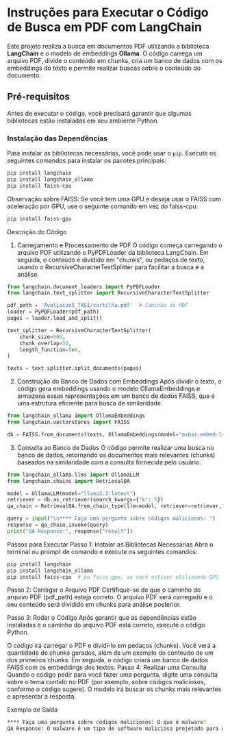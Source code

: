 # Instruções para Executar o Código de Busca em PDF com LangChain

Este projeto realiza a busca em documentos PDF utilizando a biblioteca **LangChain** e o modelo de embeddings **Ollama**. O código carrega um arquivo PDF, divide o conteúdo em chunks, cria um banco de dados com os embeddings do texto e permite realizar buscas sobre o conteúdo do documento.

## Pré-requisitos

Antes de executar o código, você precisará garantir que algumas bibliotecas estão instaladas em seu ambiente Python.

### Instalação das Dependências

Para instalar as bibliotecas necessárias, você pode usar o `pip`. Execute os seguintes comandos para instalar os pacotes principais:

```bash
pip install langchain
pip install langchain_ollama
pip install faiss-cpu
```
Observação sobre FAISS:
Se você tem uma GPU e deseja usar o FAISS com aceleração por GPU, use o seguinte comando em vez do faiss-cpu:

```bash
pip install faiss-gpu
```
Descrição do Código
1. Carregamento e Processamento de PDF
O código começa carregando o arquivo PDF utilizando o PyPDFLoader da biblioteca LangChain. Em seguida, o conteúdo é dividido em "chunks", ou pedaços de texto, usando o RecursiveCharacterTextSplitter para facilitar a busca e a análise.
```python
from langchain.document_loaders import PyPDFLoader
from langchain.text_splitter import RecursiveCharacterTextSplitter

pdf_path = 'Avaliacao5_TASI/cartilha.pdf'  # Caminho do PDF
loader = PyPDFLoader(pdf_path)
pages = loader.load_and_split()

text_splitter = RecursiveCharacterTextSplitter(
    chunk_size=500,
    chunk_overlap=50,
    length_function=len,
)

texts = text_splitter.split_documents(pages)
```
2. Construção do Banco de Dados com Embeddings
Após dividir o texto, o código gera embeddings usando o modelo OllamaEmbeddings e armazena essas representações em um banco de dados FAISS, que é uma estrutura eficiente para busca de similaridade.

```python
from langchain_ollama import OllamaEmbeddings
from langchain.vectorstores import FAISS

db = FAISS.from_documents(texts, OllamaEmbeddings(model="mxbai-embed-large"))
```
3. Consulta ao Banco de Dados
O código permite realizar uma busca no banco de dados, retornando os documentos mais relevantes (chunks) baseados na similaridade com a consulta fornecida pelo usuário.
```python
from langchain_ollama.llms import OllamaLLM
from langchain.chains import RetrievalQA

model = OllamaLLM(model="llama3.2:latest")
retriever = db.as_retriever(search_kwargs={"k": 5})
qa_chain = RetrievalQA.from_chain_type(llm=model, retriever=retriever, chain_type="stuff")

query = input("\n**** Faça uma pergunta sobre códigos maliciosos: ")
response = qa_chain.invoke(query)
print("QA Response:", response["result"])
```
Passos para Executar
Passo 1: Instalar as Bibliotecas Necessárias
Abra o terminal ou prompt de comando e execute os seguintes comandos:
```bash
pip install langchain
pip install langchain_ollama
pip install faiss-cpu  # ou faiss-gpu, se você estiver utilizando GPU
```
Passo 2: Carregar o Arquivo PDF
Certifique-se de que o caminho do arquivo PDF (pdf_path) esteja correto. O arquivo PDF será carregado e o seu conteúdo será dividido em chunks para análise posterior.

Passo 3: Rodar o Código
Após garantir que as dependências estão instaladas e o caminho do arquivo PDF está correto, execute o código Python.

O código irá carregar o PDF e dividi-lo em pedaços (chunks).
Você verá a quantidade de chunks gerados, além de um exemplo do conteúdo de um dos primeiros chunks.
Em seguida, o código criará um banco de dados FAISS com os embeddings dos textos.
Passo 4: Realizar uma Consulta
Quando o código pedir para você fazer uma pergunta, digite uma consulta sobre o tema contido no PDF (por exemplo, sobre códigos maliciosos, conforme o código sugere). O modelo irá buscar os chunks mais relevantes e apresentar a resposta.

Exemplo de Saída
```bash
**** Faça uma pergunta sobre códigos maliciosos: O que é malware?
QA Response: O malware é um tipo de software malicioso projetado para danificar ou explorar qualquer dispositivo, serviço ou rede...
```

